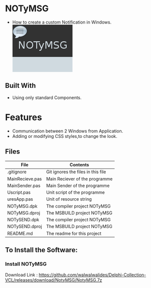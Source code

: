 # NOTyMSG
- How to create a custom Notification in Windows.     
![](NOTyMSG_.png) 

## Built With
- Using only standard Components.


# Features  

- Communication between 2 Windows from Application.
- Adding or modifying CSS styles,to change the look. 



## Files

| File | Contents | 
| --- | --- |
| .gitignore | Git ignores the files in this file |
| MainRecieve.pas | Main Reciever of the programme |
| MainSender.pas | Main Sender of the programme |
| Uscript.pas | Unit script of the programme |
| uresApp.pas | Unit of resource string |
| NOTyMSG.dpk | The compiler project NOTyMSG|
| NOTyMSG.dproj | The MSBUILD project NOTyMSG|
| NOTySEND.dpk | The compiler project NOTyMSG|
| NOTySEND.dproj | The MSBUILD project NOTyMSG|
| README.md | The readme for this project |

## To Install the Software:

### Install NOTyMSG 
Download Link : https://github.com/walwalwalides/Delphi-Collection-VCL/releases/download/NotyMSG/NotyMSG.7z




